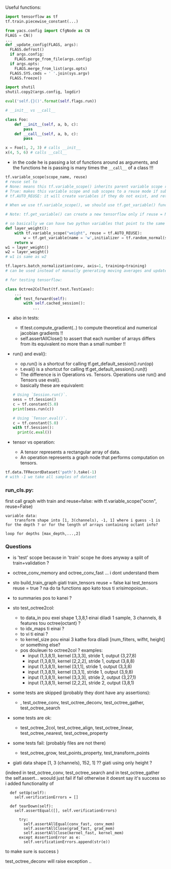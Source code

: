 Useful functions:
```python
import tensorflow as tf
tf.train.piecewise_constant(...)
```

```python
from yacs.config import CfgNode as CN
FLAGS = CN()
...
def _update_config(FLAGS, args):
  FLAGS.defrost()
  if args.config:
    FLAGS.merge_from_file(args.config)
  if args.opts:
    FLAGS.merge_from_list(args.opts)
  FLAGS.SYS.cmds = ' '.join(sys.argv)
  FLAGS.freeze()
```

```python
import shutil
shutil.copy2(args.config, logdir)
```
    
```python
eval('self.{}()'.format(self.flags.run))
```

```python
# __init__ vs __call__

class Foo:
    def __init__(self, a, b, c):
        pass
    def __call__(self, a, b, c):
        pass

x = Foo(1, 2, 3) # calls __init__
x(4, 5, 6) # calls __call__
```

- in the code he is passing a lot of functions around as arguments, and the functions he is passing is many times the `__call__` of a class !!!

```python
tf.variable_scope(scope_name, reuse)
# reuse set to 
# None: means this tf.variable_scope() inherits parent variable scope reuse mode
# True: makes this variable scope and sub scopes to a reuse mode if sub scopes have set reuse = None.
# tf.AUTO_REUSE: it will create variables if they do not exist, and return them otherwise.

# When we use tf.variable_scope(), we should use tf.get_variable() function to create or return an existing variable. If you use tf.Variable(), it will create a new variable no matter what value the reuse parameter is.

# Note: tf.get_variable() can create a new tensorflow only if reuse = None or tf.AUTO_REUSE. if reuse = True, tf.get_variable() can only return an existing variable created by tf.get_variable(); it can not create a new one.

# so basically we can have two python variables that point to the same tensroflow variable!! :
def layer_weight():
    with tf.variable_scope("weight", reuse = tf.AUTO_REUSE):
        w = tf.get_variable(name = 'w',initializer = tf.random_normal(shape=[2,2], mean=0, stddev=1))
    return w
w1 = layer_weight()
w2 = layer_weight()
# w1 is same as w2
```

```python
tf.layers.batch_normalization(conv, axis=1, training=training)
# can be used instead of manually generating moving averages and update ops ...
```

```python
# for testing tensorflow:

class Octree2ColTest(tf.test.TestCase):
    ...
    def test_forward(self):
        with self.cached_session():     
            ...
```
   
- also in tests:
    -   tf.test.compute_gradient(..) to compute theoretical and numerical jacobian gradients !!
    -   self.assertAllClose() to assert that each number of arrays differs from its equivalent no more than a small number !!
    

- run() and eval():
    - op.run() is a shortcut for calling tf.get_default_session().run(op)
    - t.eval() is a shortcut for calling tf.get_default_session().run(t)
    - The difference is in Operations vs. Tensors. Operations use run() and Tensors use eval().
    - basically these are equivalent:
    ```python
    # Using `Session.run()`.
    sess = tf.Session()
    c = tf.constant(5.0)
    print(sess.run(c))
    
    # Using `Tensor.eval()`.
    c = tf.constant(5.0)
    with tf.Session():
      print(c.eval())
    ```

- tensor vs operation:
    - A tensor represents a rectangular array of data.
    - An operation represents a graph node that performs computation on tensors.
    
```python
tf.data.TFRecordDataset('path').take(-1)
# with -1 we take all samples of dataset
```
 
 
### run_cls.py:

first call graph with train and reuse=false:
with tf.variable_scope("ocnn", reuse=False)
    
    variable data:
        transform shape into [1, 3(channels), -1, 1] where i guess -1 is for the depth ? or for the length of arrays containing octant info?
        
    loop for depths [max_depth,...,2]

### Questions
- is 'test' scope because in 'train' scope he does anyway a split of train+validation ?

- octree_conv_memory and octree_conv_fast ... i dont understand them 

- sto build_train_graph giati train_tensors reuse = false kai test_tensors reuse = true ? na do ta functions apo kato tous ti xrisimopoioun..

- to summaries pos to kanei ?

- sto test_octree2col:
    - to data_in pou exei shape 1,3,8,1 einai diladi 1 sample, 3 channels, 8 features tou octree(octant) ? 
    - to idx_maps ti einai ?
    - to vi ti einai ?
    - to kernel_size pou einai 3 kathe fora diladi [num_filters, wifht, height] or something else?
    - pos douleuei to octree2col ? examples:
        - input (1,3,8,1), kernel [3,3,3], stride 1, output (3,27,8)
        - input (1,3,8,1), kernel [2,2,2], stride 1, output (3,8,8)
        - input (1,3,8,1), kernel [3,1,1], stride 1, output (3,3,8)
        - input (1,3,8,1), kernel [3,3,1], stride 1, output (3,9,8)
        - input (1,3,8,1), kernel [3,3,3], stride 2, output (3,27,1)
        - input (1,3,8,1), kernel [2,2,2], stride 2, output (3,8,1)

- some tests are skipped (probably they dont have any assertions):
    - , test_octree_conv, test_octree_deconv, test_octree_gather, test_octree_search
- some tests are ok:
    - test_octree_2col, test_octree_align, test_octree_linear, test_octree_nearest, test_octree_property
- some tests fail: (probably files are not there)
    - test_octree_grow, test_points_property, test_transform_points
    
- giati data shape [1, 3 (channels), 152, 1] ?? giati using only height ? 


(indeed in test_octree_conv, test_octree_search and in test_octree_gather the self.assert... woould just fail if fail otherwise it doesnt say it's success so i added functionality of 
```
  def setUp(self):
    self.verificationErrors = []

  def tearDown(self):
    self.assertEqual([], self.verificationErrors)

      try:
        self.assertAllEqual(conv_fast, conv_mem)
        self.assertAllClose(grad_fast, grad_mem)
        self.assertAllClose(kernel_fast, kernel_mem)
      except AssertionError as e:
        self.verificationErrors.append(str(e))

```
to make sure is success
)

test_octree_deconv will raise exception ..


